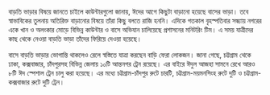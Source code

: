 বাড়তি ভাড়ার বিষয়ে জানতে চাইলে কাউন্টারগুলো জানায়, ঈদের আগে কিছুটা বাড়ানো হয়েছে বাসের ভাড়া। তবে স্বাভাবিকের তুলনায় অতিরিক্ত বাড়ানোর বিষয়ে তাঁরা কিছু বলতে রাজি হননি। এদিকে গতকাল বৃহস্পতিবার সন্ধ্যায় নগরের একে খান ও অলংকার মোড়ে বিভিন্ন কাউন্টার ও বাসে অভিযান চালিয়েছে প্রশাসনের মনিটরিং টিম। এ সময় যাত্রীদের কাছ থেকে নেওয়া বাড়তি ভাড়া তাঁদের ফিরিয়ে দেওয়া হয়েছে।

বাসে বাড়তি ভাড়ার ভোগান্তি থাকলেও রেলে স্বস্তিতে যাত্রা করছেন বাড়ি ফেরা লোকজন। জানা গেছে, চট্টগ্রাম থেকে ঢাকা, কক্সবাজার, চাঁদপুরসহ বিভিন্ন জেলায় ১০টি আন্তনগর ট্রেন রয়েছে। এর বাইরে ঈদুল আজহা সামনে রেখে আরও ৮টি ঈদ স্পেশাল ট্রেন চালু করা হয়েছে। এর মধ্যে চট্টগ্রাম-চাঁদপুর রুটে চারটি, চট্টগ্রাম-ময়মনসিংহ রুটে দুটি ও চট্টগ্রাম-কক্সবাজার রুটে দুটি ট্রেন।
